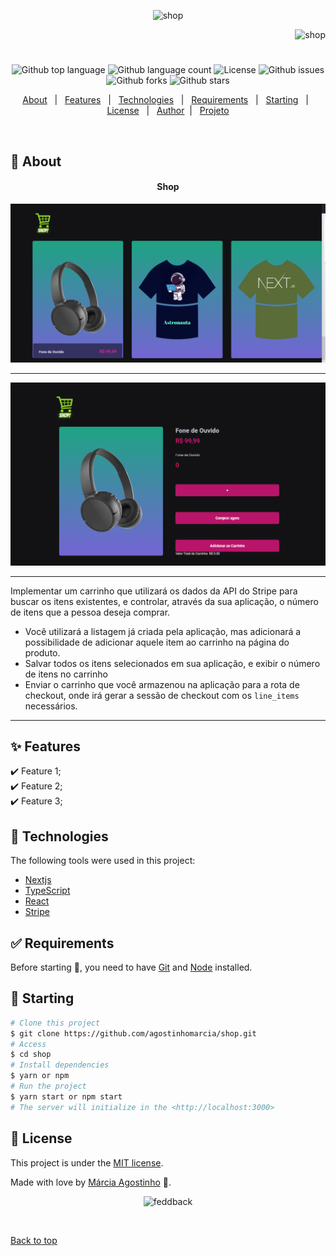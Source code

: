 <p align="center">
   <img src="https://media.giphy.com/media/FWyLGar0fQADQeKWYc/giphy.gif" alt="shop" width="280"/>
</p>

<p align="right">
   <img src="https://media.giphy.com/media/6VPav15Zzn3gj69T3k/giphy.gif" alt="shop" width="130"/>
</p>

<h1 align="center"></h1>

<p align="center">
  <img alt="Github top language" src="https://img.shields.io/github/languages/top/agostinhomarcia/my-feedback?color=4266f5">

  <img alt="Github language count" src="https://img.shields.io/github/languages/count/agostinhomarcia/my-feedback?color=4266f5">

  <img alt="License" src="https://img.shields.io/github/license/agostinhomarcia/my-feedback?color=4266f5">

   <img alt="Github issues" src="https://img.shields.io/github/issues/agostinhomarcia/my-feedback?color=4266f5" />

   <img alt="Github forks" src="https://img.shields.io/github/forks/agostinhomarcia/my-feedback?color=4266f5" />

   <img alt="Github stars" src="https://img.shields.io/github/stars/agostinhomarcia/my-feedback?color=4266f5" /> 
</p>

<p align="center">
  <a href="#dart-about">About</a> &#xa0; | &#xa0; 
  <a href="#sparkles-features">Features</a> &#xa0; | &#xa0;
  <a href="#rocket-technologies">Technologies</a> &#xa0; | &#xa0;
  <a href="#white_check_mark-requirements">Requirements</a> &#xa0; | &#xa0;
  <a href="#checkered_flag-starting">Starting</a> &#xa0; | &#xa0;
  <a href="#memo-license">License</a> &#xa0; | &#xa0;
  <a href="https://github.com/agostinhomarcia" target="_blank">Author</a>&#xa0; | &#xa0
  <a href="#" target="_blank" rel="noopener noreferrer">Projeto</a>
</p>

<br>

## :dart: About

<h4 align="center"> Shop </h4>

<p align="center">
     <img src="src/assets/home.png" alt="shop" width="690"/>
 <hr>    
   <img src="src/assets/cart.png" alt="shop" width="690"/>
</p>

<hr>

Implementar um carrinho que utilizará os dados da API do Stripe para buscar os itens existentes, e controlar, através da sua aplicação, o número de itens que a pessoa deseja comprar.

- Você utilizará a listagem já criada pela aplicação, mas adicionará a possibilidade de adicionar aquele item ao carrinho na página do produto.
- Salvar todos os itens selecionados em sua aplicação, e exibir o número de itens no carrinho
- Enviar o carrinho que você armazenou na aplicação para a rota de checkout, onde irá gerar a sessão de checkout com os `line_items` necessários.

<hr>

## :sparkles: Features

:heavy_check_mark: Feature 1;\
:heavy_check_mark: Feature 2;\
:heavy_check_mark: Feature 3;

## :rocket: Technologies

The following tools were used in this project:

- [Nextjs](https://pt-br.nextjs.org/)
- [TypeScript](https://www.w3schools.com/typescript/)
- [React](https://pt-br.reactjs.org/)
- [Stripe](https://stripe.com/)

## :white_check_mark: Requirements

Before starting :checkered_flag:, you need to have [Git](https://git-scm.com) and [Node](https://nodejs.org/en/) installed.

## :checkered_flag: Starting

```bash
# Clone this project
$ git clone https://github.com/agostinhomarcia/shop.git
# Access
$ cd shop
# Install dependencies
$ yarn or npm
# Run the project
$ yarn start or npm start
# The server will initialize in the <http://localhost:3000>
```

## :memo: License

This project is under the [MIT license](./License).

Made with love by [Márcia Agostinho](https://github.com/agostinhomarcia) 🚀.

<p align="center">
   <img src="https://media.giphy.com/media/3taHgpItURctxuyjqJ/giphy.gif" alt="feddback" width="450"/>
</p>

&#xa0;

<a href="#top">Back to top </a>
